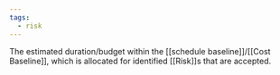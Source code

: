 ```yaml
---
tags:
  - risk
---
```

The estimated duration/budget within the [[schedule baseline]]/[[Cost Baseline]], which is allocated for identified [[Risk]]s that are accepted.